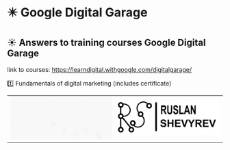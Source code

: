 # :eight_pointed_black_star: Google Digital Garage

## :sunny: Answers to training courses Google Digital Garage

link to courses:
https://learndigital.withgoogle.com/digitalgarage/

:one: Fundamentals of digital marketing (includes certificate)

<table>
  <tr>
    <td valign="center" width="49%"><img src="https://github.com/Ruslan-Shevyrev/Ruslan-Shevyrev/blob/main/logoRS/logo_mini.gif" title="logo"></td>
    <td valign="center" width="49%"><img src="https://github.com/Ruslan-Shevyrev/Ruslan-Shevyrev/blob/main/logoRS/logoRS_FULL.png" title="RuslanShevyrev"></td>
  </tr>
</table>